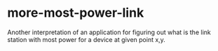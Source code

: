 # more-most-power-link
Another interpretation of an application for figuring out what is the link station with most power for a device at given point x,y.
